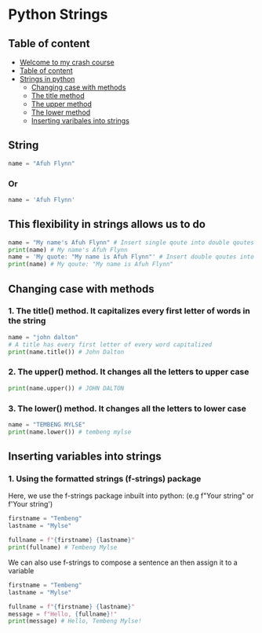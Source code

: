 # Python Strings

## Table of content

- [Welcome to my crash course](#python-strings)
- [Table of content](#table-of-content)
- [Strings in  python](#string)
  - [Changing case with methods](#changing-case-with-methods)
  - [The title method](#1-the-title-method-it-capitalizes-every-first-letter-of-words-in-the-string)
  - [The upper method](#2-the-upper-method-it-changes-all-the-letters-to-upper-case)
  - [The lower method](#3-the-lower-method-it-changes-all-the-letters-to-lower-case)
  - [Inserting varibales into strings](#inserting-variables-into-strings)

## String

```python
name = "Afuh Flynn"
```

### Or

```python
name = 'Afuh Flynn'
```

## This flexibility in strings allows us to do

```python
name = "My name's Afuh Flynn" # Insert single qoute into double qoutes
print(name) # My name's Afuh Flynn
name = 'My quote: "My name is Afuh Flynn"' # Insert double qoutes into single qoutes
print(name) # My qoute: "My name is Afuh Flynn"
```

## Changing case with methods

### 1. The title() method. It capitalizes every first letter of words in the string

```python
name = "john dalton"
# A title has every first letter of every word capitalized
print(name.title()) # John Dalton
```

### 2. The upper() method. It changes all the letters to upper case

```python
print(name.upper()) # JOHN DALTON
```

### 3. The lower() method. It changes all the letters to lower case

```python
name = "TEMBENG MYLSE"
print(name.lower()) # tembeng mylse
```

## Inserting variables into strings

### 1. Using the formatted strings (f-strings) package

Here, we use the f-strings package inbuilt into python: (e.g f"Your string" or f'Your string')

```python
firstname = "Tembeng"
lastname = "Mylse"

fullname = f"{firstname} {lastname}"
print(fullname) # Tembeng Mylse
```

We can also use f-strings to compose a sentence an then assign it to a variable

```python
firstname = "Tembeng"
lastname = "Mylse"

fullname = f"{firstname} {lastname}"
message = f"Hello, {fullname}!"
print(message) # Hello, Tembeng Mylse!
```
